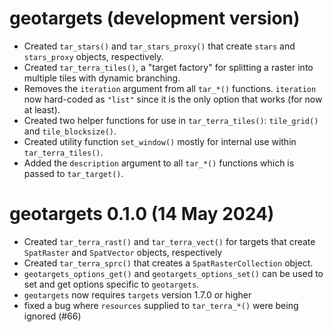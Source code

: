 # geotargets (development version)

* Created `tar_stars()` and `tar_stars_proxy()` that create `stars` and `stars_proxy` objects, respectively.
* Created `tar_terra_tiles()`, a "target factory" for splitting a raster into multiple tiles with dynamic branching.
* Removes the `iteration` argument from all `tar_*()` functions.  `iteration` now hard-coded as `"list"` since it is the only option that works (for now at least).
* Created two helper functions for use in `tar_terra_tiles()`: `tile_grid()` and `tile_blocksize()`.
* Created utility function `set_window()` mostly for internal use within `tar_terra_tiles()`.
* Added the `description` argument to all `tar_*()` functions which is passed to `tar_target()`.

# geotargets 0.1.0 (14 May 2024)

* Created `tar_terra_rast()` and `tar_terra_vect()` for targets that create `SpatRaster` and `SpatVector` objects, respectively
* Created `tar_terra_sprc()` that creates a `SpatRasterCollection` object.
* `geotargets_options_get()` and `geotargets_options_set()` can be used to set and get options specific to `geotargets`.
* `geotargets` now requires `targets` version 1.7.0 or higher
* fixed a bug where `resources` supplied to `tar_terra_*()` were being ignored (#66)
